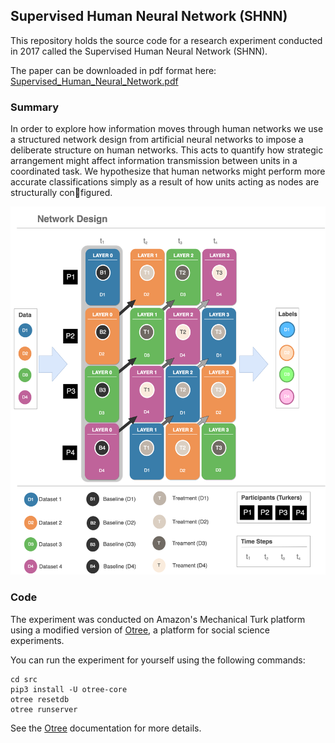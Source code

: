 ## Supervised Human Neural Network (SHNN)

This repository holds the source code for a research experiment conducted in 2017 called the Supervised Human Neural Network (SHNN).

The paper can be downloaded in pdf format here:
[Supervised_Human_Neural_Network.pdf](./Supervised_Human_Neural_Network.pdf)

### Summary

In order to explore how information moves through human networks we use a
structured network design from artificial neural networks to impose
a deliberate structure on human networks. This acts to quantify how strategic arrangement
might affect information transmission between units in a coordinated task. We hypothesize
that human networks might perform more accurate classifications simply as a result of how
units acting as nodes are structurally configured.


![Network Design](./img/network_design_a.png)


### Code

The experiment was conducted on Amazon's Mechanical Turk platform using a modified
version of [Otree](https://github.com/oTree-org/oTree), a platform for social science
experiments.

You can run the experiment for yourself using the following commands:

```
cd src
pip3 install -U otree-core
otree resetdb
otree runserver
```

See the [Otree](https://github.com/oTree-org/oTree) documentation for more details.
